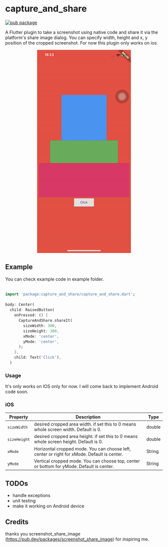 # capture_and_share

[![pub package](https://img.shields.io/pub/v/capture_and_share.svg)](https://pub.dev/packages/capture_and_share)

A Flutter plugin to take a screenshot using native code and share it via the platform's share image dialog. You can specify width, height and x, y position of the cropped screenshot. For now this plugin only works on ios.

<p align="center">
	<img src="https://github.com/toonztudio/capture_and_share/blob/master/resize.gif?raw=true" />
</p>

## Example

You can check example code in example folder.

```dart

import 'package:capture_and_share/capture_and_share.dart';

body: Center(
  child: RaisedButton(
    onPressed: () {
      CaptureAndShare.shareIt(
        sizeWidth: 300,
        sizeHeight: 300,
        xMode: 'center',
        yMode: 'center',
      );
    },
    child: Text('Click'),
  )

```

### Usage

It's only works on IOS only for now. I will come back to implement Android code soon.

### iOS

| Property     | Description                                                                                 | Type   |
| ------------ | ------------------------------------------------------------------------------------------- | ------ |
| `sizeWidth`  | desired cropped area width. if set this to 0 means whole screen width. Default is 0.        | double |
| `sizeHeight` | desired cropped area height. if set this to 0 means whole screen height. Default is 0.      | double |
| `xMode`      | Horizontal cropped mode. You can choose left, center or right for xMode. Default is center. | String |
| `yMode`      | Vertical cropped mode. You can choose top, center or bottom for yMode. Default is center.   | String |

## TODOs

- handle exceptions
- unit testing
- make it working on Android device

## Credits

thanks you screenshot_share_image (https://pub.dev/packages/screenshot_share_image) for inspiring me.
